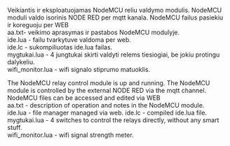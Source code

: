 Veikiantis ir eksploatuojamas  NodeMCU reliu valdymo modulis. 
NodeMCU moduli valdo isorinis  NODE RED per mqtt kanala.
NodeMCU failus pasiekiu ir koreguoju per WEB  
aa.txt- veikimo aprasymas ir pastabos NodeMCU modulyje.  
ide.lua - failu tvarkytuve valdoma per web.  
ide.lc - sukompiliuotas ide.lua failas.  
mygtukai.lua - 4 jungtukai skirti valdyti relems tiesiogiai, be jokiu protingu dalykeliu.  
wifi_monitor.lua - wifi signalo stiprumo matuoklis.   


  
The NodeMCU relay control module is up and running. 
The NodeMCU module is controlled by the external NODE RED via the mqtt channel.
NodeMCU files can be accessed and edited via WEB  
aa.txt - description of operation and notes in the NodeMCU module.  
ide.lua - file manager managed via web.
ide.lc - compiled ide.lua file.  
mygtukai.lua - 4 switches to control the relays directly, without any smart stuff.  
wifi_monitor.lua - wifi signal strength meter.   

 
